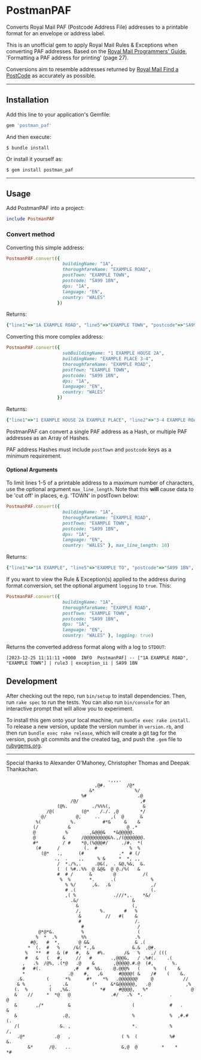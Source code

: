 # PostmanPAF

Converts Royal Mail PAF (Postcode Address File) addresses to a printable format for an envelope or address label.

This is an unofficial gem to apply Royal Mail Rules & Exceptions when converting PAF addresses. 
Based on the [Royal Mail Programmers' Guide](https://www.poweredbypaf.com/wp-content/uploads/2017/07/Latest-Programmers_guide_Edition-7-Version-6.pdf), 'Formatting a PAF address for printing' (page 27).

Conversions aim to resemble addresses returned by [Royal Mail Find a PostCode](https://www.royalmail.com/find-a-postcode) as accurately as possible.

---
## Installation

Add this line to your application's Gemfile:

```ruby
gem 'postman_paf'
```

And then execute:

    $ bundle install

Or install it yourself as:

    $ gem install postman_paf

--- 
## Usage

Add PostmanPAF into a project:

```ruby
include PostmanPAF
```

### Convert method

Converting this simple address:

```ruby
PostmanPAF.convert({
                     buildingName: "1A",
                     thoroughfareName: "EXAMPLE ROAD",
                     postTown: "EXAMPLE TOWN",
                     postcode: "SA99 1BN",
                     dps: "1A",
                     language: "EN",
                     country: "WALES" 
                   })
```

Returns:
```ruby
{"line1"=>"1A EXAMPLE ROAD", "line5"=>"EXAMPLE TOWN", "postcode"=>"SA99 1BN", "country"=>"WALES", "language"=>"EN", "dps"=>"1A"}
```

Converting this more complex address:
```ruby
PostmanPAF.convert({
                     subBuildingName: "1 EXAMPLE HOUSE 2A",
                     buildingName: "EXAMPLE PLACE 3-4",
                     thoroughfareName: "EXAMPLE ROAD",
                     postTown: "EXAMPLE TOWN",
                     postcode: "SA99 1BN",
                     dps: "1A",
                     language: "EN",
                     country: "WALES" 
                   })
```

Returns:
```ruby
{"line1"=>"1 EXAMPLE HOUSE 2A EXAMPLE PLACE", "line2"=>"3-4 EXAMPLE ROAD", "line5"=>"EXAMPLE TOWN", "postcode"=>"SA99 1BN", "country"=>"WALES", "language"=>"EN", "dps"=>"1A"}
```

PostmanPAF can convert a single PAF address as a Hash, or multiple PAF addresses as an Array of Hashes.

PAF address Hashes must include `postTown` and `postcode` keys as a minimum requirement. 

#### Optional Arguments

To limit lines 1-5 of a printable address to a maximum number of characters, use the optional argument `max_line_length`. Note that this **will** cause data to be 'cut off' in places, e.g. 'TOWN' in postTown below:

```ruby
PostmanPAF.convert({
                     buildingName: "1A",
                     thoroughfareName: "EXAMPLE ROAD",
                     postTown: "EXAMPLE TOWN",
                     postcode: "SA99 1BN",
                     dps: "1A",
                     language: "EN",
                     country: "WALES" }, max_line_length: 10)
```
Returns:
```ruby
{"line1"=>"1A EXAMPLE", "line5"=>"EXAMPLE TO", "postcode"=>"SA99 1BN", "country"=>"WALES", "language"=>"EN", "dps"=>"1A"}
```

If you want to view the  Rule & Exception(s) applied to the address during format conversion, set the optional argument `logging` to `true`. This:

```ruby
PostmanPAF.convert({
                     buildingName: "1A",
                     thoroughfareName: "EXAMPLE ROAD",
                     postTown: "EXAMPLE TOWN",
                     postcode: "SA99 1BN",
                     dps: "1A",
                     language: "EN",
                     country: "WALES" }, logging: true)
```

Returns the converted address format along with a log to `STDOUT`:

```shell
[2023-12-25 11:11:11 +0000  INFO  PostmanPAF] -- ["1A EXAMPLE ROAD", "EXAMPLE TOWN"] | rule3 | exception_ii | SA99 1BN
```

## Development

After checking out the repo, run `bin/setup` to install dependencies. Then, run `rake spec` to run the tests. You can also run `bin/console` for an interactive prompt that will allow you to experiment.

To install this gem onto your local machine, run `bundle exec rake install`. To release a new version, update the version number in `version.rb`, and then run `bundle exec rake release`, which will create a git tag for the version, push git commits and the created tag, and push the `.gem` file to [rubygems.org](https://rubygems.org).

---

Special thanks to Alexander O'Mahoney, Christopher Thomas and Deepak Thankachan.

                                          .,,,.                                             
                                     ,@#.        /@*                                        
                                   &*               %/                                      
                                %#                   .@                                     
                            /@/                       ,#                                    
                       (@%.         ./%%%(,            &                                    
                   /@(          (@*    /./. ,@        */                                    
                 @/           @,     ..    ,(  @      &                                     
               %(           %.          #*&     &    &                                      
              (/           &                     @ .*                                       
              @           %        ,&@@@&   *&@@@@@.                                        
              @          &      /@@@@@@@@@&%.,/(@@@@@@@.                                    
              #*         / #    *@,(%@@@#/     ./#.  *(                                     
               (#      /         (.  #            %  %                                      
                 (@*   .,      (#             .*  # (/                                      
                      .,  .    ,,     % &     *  *, ,,                                      
                       /  *./%,.     .@&(,  . &@,%&,  &.                                    
                       (  ( %#..%%  @ &@&  @ @./%(   &                                    
                       #  # /      &        @          /(                                   
                        %  %       *.      .(             %                                 
                          % %/      ,&.  .&               ,/                                
                          # .(                            (.                                
                          ,( %              .///*,.    *&/                                  
                            .&/                    &                                        
                              &                    (,                                       
                              /,       %.       #   %                                       
                               &         //   #(    &                                       
                               #                    /.                                      
                                #                    /                                      
                @*@*&.          %                    (                                      
               %  *  .%         %%                  .%                                      
             #@,   #  *,       @ &&                 & .(                                    
            *  (.  #   %     /&( *.,&              &.&  ,@#.                                
           %   **  #   & (#   #,  &   #%.       /&   %    ,/ (((                            
           #   &   (   #,     //   #       .,@@@&,   / .%#(.    .(                          
          ,   .%  /@%, .(*@   .@    &       ,@@@@@.#.@  (#,       %.                        
          #   #(.            ,#   #  %&.    @.@@@%   (     %   (    &                       
          *                .@    #,   ,&      #@@@@( &    /#    (    &.                     
        .&.        (      *%      #*    *%   .@@@@@@@     @           //                    
        & %         ,    .&         (*     &*&@@@@@@,   .@             ,%                   
       (.  %        (   ,%&.           *#     #@@@@,   %*                @                  
       &    //     *  *@   @               .#/   .%  *.          .        @                 
       &       ,/*         &                       (             #   .     &                
       &                 .@,                       %             %  ,#.#   (.               
       /(               &. ,                       *.            %         /,               
        .@*           .@   ,                   ( %  (            %#        &.               
            &*      /@.   ..                   &,@  @         *    *      *# 